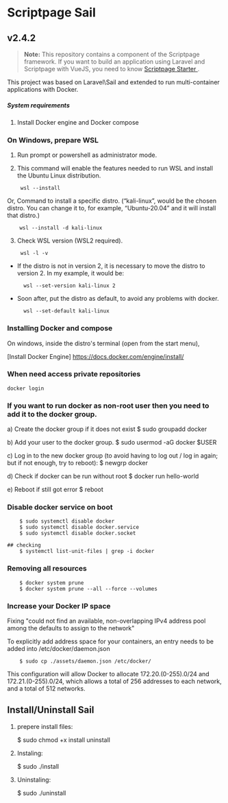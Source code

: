 # Scriptpage Sail

## v2.4.2

> **Note:** This repository contains a component of the Scriptpage framework. If you want to build an application using Laravel and Scriptpage with VueJS, you need to know [Scriptpage Starter ](https://github.com/tuliogoncalves/starter-with-vuejs).

This project was based on Laravel\Sail and extended to run multi-container applications with Docker.

##### System requirements

1) Install Docker engine and Docker compose

### On Windows, prepare WSL

1) Run prompt or powershell as administrator mode.
2) This command will enable the features needed to run WSL and install the Ubuntu Linux distribution.

        wsl --install

Or, Command to install a specific distro. (“kali-linux”, would be the chosen distro. You can change it to, for example, “Ubuntu-20.04” and it will install that distro.)

        wsl --install -d kali-linux

3) Check WSL version (WSL2 required).

        wsl -l -v

- If the distro is not in version 2, it is necessary to move the distro to version 2. In my example, it would be:

        wsl --set-version kali-linux 2

- Soon after, put the distro as default, to avoid any problems with docker.

        wsl --set-default kali-linux

### Installing Docker and compose

On windows, inside the distro's terminal (open from the start menu),

[Install Docker Engine] https://docs.docker.com/engine/install/

### When need access private repositories

    docker login

### If you want to run docker as non-root user then you need to add it to the docker group.

a) Create the docker group if it does not exist
        $ sudo groupadd docker

b) Add your user to the docker group.
        $ sudo usermod -aG docker $USER

c) Log in to the new docker group (to avoid having to log out / log in again; but if not enough, try to reboot):
        $ newgrp docker

d) Check if docker can be run without root
        $ docker run hello-world

e) Reboot if still got error
        $ reboot

### Disable docker service on boot

        $ sudo systemctl disable docker
        $ sudo systemctl disable docker.service
        $ sudo systemctl disable docker.socket

    ## checking
        $ systemctl list-unit-files | grep -i docker

### Removing all resources

        $ docker system prune
        $ docker system prune --all --force --volumes

### Increase your Docker IP space

Fixing "could not find an available, non-overlapping IPv4 address pool among the defaults to assign to the network"

To explicitly add address space for your containers, an entry needs to be added into /etc/docker/daemon.json

        $ sudo cp ./assets/daemon.json /etc/docker/

This configuration will allow Docker to allocate 172.20.(0-255).0/24 and 172.21.(0-255).0/24, which allows a total of 256 addresses to each network, and a total of 512 networks.

## Install/Uninstall Sail

1) prepere install files:

   $ sudo chmod +x install uninstall

2) Instaling:

   $ sudo ./install

3) Uninstaling:

   $ sudo ./uninstall
